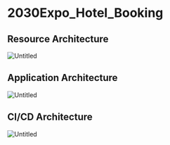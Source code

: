 # 2030Expo_Hotel_Booking
## Resource Architecture

![Untitled](https://s3-us-west-2.amazonaws.com/secure.notion-static.com/ccb717fc-4bd9-4623-a2a9-a3296289eb31/Untitled.png)

## Application Architecture

![Untitled](https://s3-us-west-2.amazonaws.com/secure.notion-static.com/9b22233d-2b80-4ee4-be49-90a7328347ce/Untitled.png)

## CI/CD Architecture

![Untitled](https://s3-us-west-2.amazonaws.com/secure.notion-static.com/2df22473-6394-4e7f-866f-8cbb7e977778/Untitled.png)
